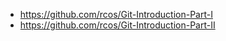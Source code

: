- https://github.com/rcos/Git-Introduction-Part-I
- https://github.com/rcos/Git-Introduction-Part-II
